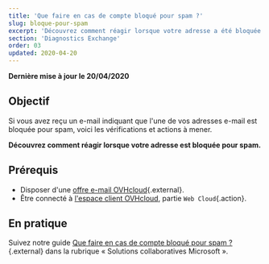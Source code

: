 ```yaml
---
title: 'Que faire en cas de compte bloqué pour spam ?'
slug: bloque-pour-spam
excerpt: 'Découvrez comment réagir lorsque votre adresse a été bloquée pour spam'
section: 'Diagnostics Exchange'
order: 03
updated: 2020-04-20
---
```


**Dernière mise à jour le 20/04/2020**

## Objectif

Si vous avez reçu un e-mail indiquant que l'une de vos adresses e-mail est bloquée pour spam, voici les vérifications et actions à mener.

**Découvrez comment réagir lorsque votre adresse est bloquée pour spam.**

## Prérequis

- Disposer d'une [offre e-mail OVHcloud](https://www.ovhcloud.com/fr-ca/emails/hosted-exchange/){.external}.
- Être connecté à [l'espace client OVHcloud](https://ca.ovh.com/auth/?action=gotomanager&from=https://www.ovh.com/ca/fr/&ovhSubsidiary=qc), partie `Web Cloud`{.action}.

## En pratique

Suivez notre guide [Que faire en cas de compte bloqué pour spam ?](https://docs.ovh.com/fr/emails/bloque-pour-spam/){.external} dans la rubrique « Solutions collaboratives Microsoft ».